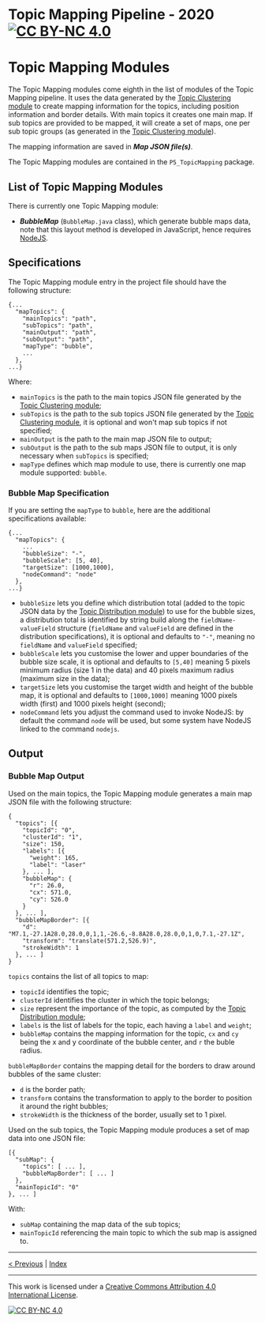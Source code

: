 # Topic Mapping Pipeline - 2020 [![CC BY-NC 4.0][cc-by-nc-shield]][cc-by-nc]
# Topic Mapping Modules

The Topic Mapping modules come eighth in the list of modules of the Topic Mapping pipeline. It uses the data
generated by the [Topic Clustering module](TopicClusteringModule.md) to create mapping information for the topics,
including position information and border details. With main topics it creates one main map. If sub topics are
provided to be mapped, it will create a set of maps, one per sub topic groups (as generated in the 
[Topic Clustering module](TopicClusteringModule.md)).

The mapping information are saved in ***Map JSON file(s)***.

The Topic Mapping modules are contained in the `P5_TopicMapping` package.

## List of Topic Mapping Modules

There is currently one Topic Mapping module:
- ***BubbleMap*** (`BubbleMap.java` class), which generate bubble maps data, note that this layout method is
developed in JavaScript, hence requires [NodeJS](https://nodejs.org/en/). 

## Specifications

The Topic Mapping module entry in the project file should have the following structure:
```json5
{...
  "mapTopics": {
    "mainTopics": "path",
    "subTopics": "path",
    "mainOutput": "path",
    "subOutput": "path",
    "mapType": "bubble",
    ...
  },
...}
``` 

Where:
- `mainTopics` is the path to the main topics JSON file generated by the
[Topic Clustering module](TopicClusteringModule.md);
- `subTopics` is the path to the sub topics JSON file generated by the
[Topic Clustering module](TopicClusteringModule.md), it is optional and won't map sub topics if not specified;
- `mainOutput` is the path to the main map JSON file to output;
- `subOutput` is the path to the sub maps JSON file to output, it is only necessary when `subTopics` is specified;
- `mapType` defines which map module to use, there is currently one map module supported: `bubble`.

### Bubble Map Specification

If you are setting the `mapType` to `bubble`, here are the additional specifications available:
```json5
{...
  "mapTopics": {
    ...
    "bubbleSize": "-",
    "bubbleScale": [5, 40],
    "targetSize": [1000,1000],
    "nodeCommand": "node"
  },
...}
```

- `bubbleSize` lets you define which distribution total (added to the topic JSON data by the
[Topic Distribution module](TopicDistributionModule.md)) to use for the bubble sizes, a distribution total is
identified by string build along the `fieldName-valueField` structure (`fieldName` and `valueField` are defined
in the distribution specifications), it is optional and defaults to `"-"`, meaning no `fieldName` and `valueField`
specified;
- `bubbleScale` lets you customise the lower and upper boundaries of the bubble size scale, it is optional and defaults
to `[5,40]` meaning 5 pixels minimum radius (size 1 in the data) and 40 pixels maximum radius (maximum size in the 
data);
- `targetSize` lets you customise the target width and height of the bubble map, it is optional and defaults
to `[1000,1000]` meaning 1000 pixels width (first) and 1000 pixels height (second);
- `nodeCommand` lets you adjust the command used to invoke NodeJS: by default the command `node` will be used, but some
system have NodeJS linked to the command `nodejs`.

## Output

### Bubble Map Output

Used on the main topics, the Topic Mapping module generates a main map JSON file with the following structure:
```json5
{
  "topics": [{
    "topicId": "0",
    "clusterId": "1",
    "size": 150,
    "labels": [{
      "weight": 165,
      "label": "laser"
    }, ... ],
    "bubbleMap": {
      "r": 26.0,
      "cx": 571.0,
      "cy": 526.0
    }
  }, ... ],
  "bubbleMapBorder": [{
    "d": "M7.1,-27.1A28.0,28.0,0,1,1,-26.6,-8.8A28.0,28.0,0,1,0,7.1,-27.1Z",
    "transform": "translate(571.2,526.9)",
    "strokeWidth": 1
  }, ... ]
}
```
`topics` contains the list of all topics to map:
- `topicId` identifies the topic;
- `clusterId` identifies the cluster in which the topic belongs;
- `size` represent the importance of the topic, as computed by the
[Topic Distribution module](TopicDistributionModule.md);
- `labels` is the list of labels for the topic, each having a `label` and `weight`;
- `bubbleMap` contains the mapping information for the topic, `cx` and `cy` being the x and y coordinate of the 
bubble center, and `r` the buble radius.

`bubbleMapBorder` contains the mapping detail for the borders to draw around bubbles of the same cluster:
- `d` is the border path;
- `transform` contains the transformation to apply to the border to position it around the right bubbles;
- `strokeWidth` is the thickness of the border, usually set to 1 pixel.

Used on the sub topics, the Topic Mapping module produces a set of map data into one JSON file:
```json5
[{
  "subMap": {
    "topics": [ ... ],
    "bubbleMapBorder": [ ... ]
  },
  "mainTopicId": "0"
}, ... ]
```
With:
- `subMap` containing the map data of the sub topics;
- `mainTopicId` referencing the main topic to which the sub map is assigned to. 

---

[< Previous](TopicDistributionModule.md) | [Index](index.md) <!-- | [Next >]() -->

---
This work is licensed under a [Creative Commons Attribution 4.0 International
License][cc-by-nc].

[![CC BY-NC 4.0][cc-by-nc-image]][cc-by-nc]

[cc-by-nc]: http://creativecommons.org/licenses/by-nc/4.0/
[cc-by-nc-image]: https://i.creativecommons.org/l/by-nc/4.0/88x31.png
[cc-by-nc-shield]: https://img.shields.io/badge/License-CC%20BY--NC%204.0-lightgrey.svg
